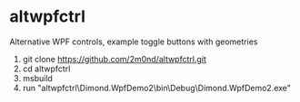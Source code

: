 # altwpfctrl
Alternative WPF controls, example toggle buttons with geometries

1. git clone https://github.com/2m0nd/altwpfctrl.git
2. cd altwpfctrl
3. msbuild
4. run "altwpfctrl\Dimond.WpfDemo2\bin\Debug\Dimond.WpfDemo2.exe"
